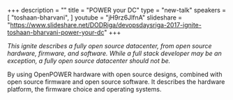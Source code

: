 +++
description = ""
title = "POWER your DC"
type = "new-talk"
speakers = [
        "toshaan-bharvani",
]
youtube = "jH9rz6JlfnA"
slideshare = "https://www.slideshare.net/DODRiga/devopsdaysriga-2017-ignite-toshaan-bharvani-power-your-dc"
+++
<p><em>This ignite describes a fully open source datacenter, from open source hardware, firmware, and software. While a full stack developer may be an exception, a fully open source datacenter should not be.</em></p>

<p>By using OpenPOWER hardware with open source designs, combined with open source firmware and open source software. It describes the hardware platform, the firmware choice and operating systems.</p>